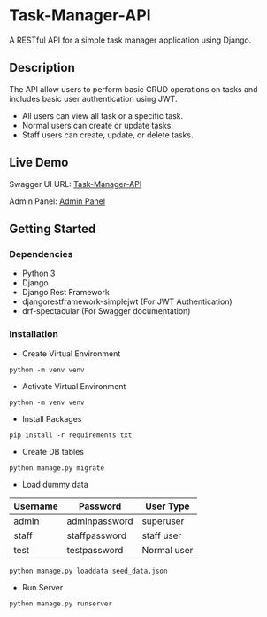 # Task-Manager-API

A RESTful API for a simple task manager application using Django.

## Description

The API allow users to perform basic CRUD operations on tasks and includes basic user authentication using JWT.

-   All users can view all task or a specific task.
-   Normal users can create or update tasks.
-   Staff users can create, update, or delete tasks.

## Live Demo

Swagger UI URL: [Task-Manager-API](https://abhinav9a.pythonanywhere.com/api/schema/swagger-ui/)

Admin Panel: [Admin Panel](https://abhinav9a.pythonanywhere.com/admin/)

## Getting Started

### Dependencies

-   Python 3
-   Django
-   Django Rest Framework
-   djangorestframework-simplejwt (For JWT Authentication)
-   drf-spectacular (For Swagger documentation)

### Installation

-   Create Virtual Environment

```
python -m venv venv
```

-   Activate Virtual Environment

```
python -m venv venv
```

-   Install Packages

```
pip install -r requirements.txt
```

-   Create DB tables

```
python manage.py migrate
```

-   Load dummy data

| Username | Password      | User Type   |
| -------- | ------------- | ----------- |
| admin    | adminpassword | superuser   |
| staff    | staffpassword | staff user  |
| test     | testpassword  | Normal user |

```
python manage.py loaddata seed_data.json
```

-   Run Server

```
python manage.py runserver
```
